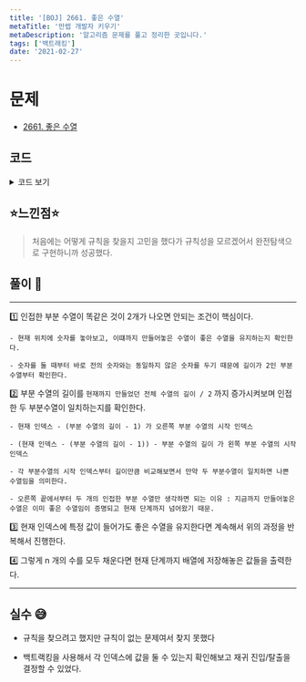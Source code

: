 ```yaml
---
title: '[BOJ] 2661. 좋은 수열'
metaTitle: '만렙 개발자 키우기'
metaDescription: '알고리즘 문제를 풀고 정리한 곳입니다.'
tags: ['백트래킹']
date: '2021-02-27'
---
```


# 문제
- [2661. 좋은 수열](https://www.acmicpc.net/problem/2661)

## 코드

<details><summary> 코드 보기 </summary>

``` java
import java.util.Scanner;

public class Q2661 {
    static int n, arr[];
    public static void main(String[] args) {
        Scanner sc = new Scanner(System.in);
        n = sc.nextInt();
        arr = new int[n + 1];
        dfs(1, -1);
    }

    private static boolean dfs(int idx, int pre) {
        if(idx >= 5 && badSequence(idx - 1)) return false;
        if(idx > n){
            for (int i = 1; i <= n; ++i)
                System.out.print(arr[i]);
            System.out.println();
            return true;
        }

        for (int i = 1; i <= 3; i++) {
            if(pre == i) continue;
            arr[idx] = i;
            if(dfs(idx + 1, i))
                return true;
        }
        return false;
    }

    private static boolean badSequence(int idx) {
        int size = 2;
        while(size <= (idx / 2)) {
            boolean flag = true;
            for (int i = idx - (size - 1); i <= idx; i++) {
                if (arr[i - size] != arr[i])
                    flag = false;
            }
            if(flag) return true;
            size += 1;
        }
        return false;
    }
}
```

</details>

## ⭐️느낀점⭐️
> 처음에는 어떻게 규칙을 찾을지 고민을 했다가 규칙성을 모르겠어서 완전탐색으로 구현하니까 성공했다.
>

## 풀이 📣
<hr/>

1️⃣ 인접한 부분 수열이 똑같은 것이 2개가 나오면 안되는 조건이 핵심이다.

    - 현재 위치에 숫자를 놓아보고, 이떄까지 만들어놓은 수열이 좋은 수열을 유지하는지 확인한다.

    - 숫자를 둘 때부터 바로 전의 숫자와는 동일하지 않은 숫자를 두기 때문에 길이가 2인 부분수열부터 확인한다.


2️⃣ 부분 수열의 길이를 `현재까지 만들었던 전체 수열의 길이 / 2` 까지 증가시켜보며 인접한 두 부분수열이 일치하는지를 확인한다.

    - 현재 인덱스 - (부분 수열의 길이 - 1) 가 오른쪽 부분 수열의 시작 인덱스

    - (현재 인덱스 - (부분 수열의 길이 - 1)) - 부분 수열의 길이 가 왼쪽 부분 수열의 시작 인덱스

    - 각 부분수열의 시작 인덱스부터 길이만큼 비교해보면서 만약 두 부분수열이 일치하면 나쁜 수열임을 의미한다.

    - 오른쪽 끝에서부터 두 개의 인접한 부분 수열만 생각하면 되는 이유 : 지금까지 만들어놓은 수열은 이미 좋은 수열임이 증명되고 현재 단계까지 넘어왔기 때문.


3️⃣ 현재 인덱스에 특정 값이 들어가도 좋은 수열을 유지한다면 계속해서 위의 과정을 반복해서 진행한다.


4️⃣ 그렇게 n 개의 수를 모두 채운다면 현재 단계까지 배열에 저장해놓은 값들을 출력한다.

<hr/>

## 실수 😅
- 규칙을 찾으려고 했지만 규칙이 없는 문제여서 찾지 못했다

- 백트랙킹을 사용해서 각 인덱스에 값을 둘 수 있는지 확인해보고 재귀 진입/탈출을 결정할 수 있었다.
